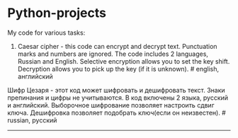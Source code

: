 # Python-projects

My code for various tasks:

1) Сaesar cipher - this code can encrypt and decrypt text. Punctuation marks and numbers are ignored. The code includes 2 languages, Russian and English. Selective encryption allows you to set the key shift.
Decryption allows you to pick up the key (if it is unknown). # english, английский

Шифр Цезаря - этот код может шифровать и дешифровать текст. Знаки препинания и цифры не учитываются. В код включены 2 языка, русский и английский. Выборочное шифрование позволяет настроить сдвиг ключа.
Дешифровка позволяет подобрать ключ(если он неизвестен). # russian, русский

_________________________________________________________________________________________________________________________________________________________________________________________________________________
